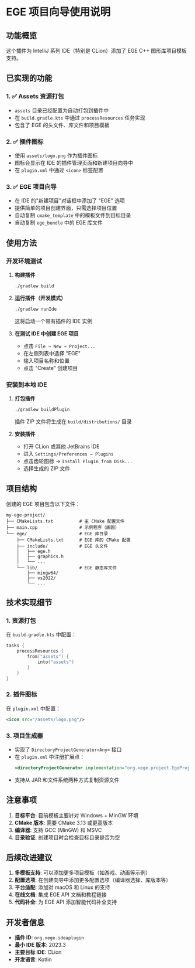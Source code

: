 # EGE 项目向导使用说明

## 功能概览

这个插件为 IntelliJ 系列 IDE（特别是 CLion）添加了 EGE C++ 图形库项目模板支持。

## 已实现的功能

### 1. ✅ Assets 资源打包
- `assets` 目录已经配置为自动打包到插件中
- 在 `build.gradle.kts` 中通过 `processResources` 任务实现
- 包含了 EGE 的头文件、库文件和项目模板

### 2. ✅ 插件图标
- 使用 `assets/logo.png` 作为插件图标
- 图标会显示在 IDE 的插件管理页面和新建项目向导中
- 在 `plugin.xml` 中通过 `<icon>` 标签配置

### 3. ✅ EGE 项目向导
- 在 IDE 的"新建项目"对话框中添加了 "EGE" 选项
- 提供简单的项目创建界面，只需选择项目位置
- 自动复制 `cmake_template` 中的模板文件到目标目录
- 自动复制 `ege_bundle` 中的 EGE 库文件

## 使用方法

### 开发环境测试

1. **构建插件**
   ```bash
   ./gradlew build
   ```

2. **运行插件（开发模式）**
   ```bash
   ./gradlew runIde
   ```
   这将启动一个带有插件的 IDE 实例

3. **在测试 IDE 中创建 EGE 项目**
   - 点击 `File → New → Project...`
   - 在左侧列表中选择 "EGE"
   - 输入项目名称和位置
   - 点击 "Create" 创建项目

### 安装到本地 IDE

1. **打包插件**
   ```bash
   ./gradlew buildPlugin
   ```
   插件 ZIP 文件将生成在 `build/distributions/` 目录

2. **安装插件**
   - 打开 CLion 或其他 JetBrains IDE
   - 进入 `Settings/Preferences → Plugins`
   - 点击齿轮图标 → `Install Plugin from Disk...`
   - 选择生成的 ZIP 文件

## 项目结构

创建的 EGE 项目包含以下文件：

```
my-ege-project/
├── CMakeLists.txt          # 主 CMake 配置文件
├── main.cpp                # 示例程序（画圆）
└── ege/                    # EGE 库目录
    ├── CMakeLists.txt      # EGE 库的 CMake 配置
    ├── include/            # EGE 头文件
    │   ├── ege.h
    │   ├── graphics.h
    │   └── ...
    └── lib/                # EGE 静态库文件
        ├── mingw64/
        ├── vs2022/
        └── ...
```

## 技术实现细节

### 1. 资源打包
在 `build.gradle.kts` 中配置：
```kotlin
tasks {
    processResources {
        from("assets") {
            into("assets")
        }
    }
}
```

### 2. 插件图标
在 `plugin.xml` 中配置：
```xml
<icon src="/assets/logo.png"/>
```

### 3. 项目生成器
- 实现了 `DirectoryProjectGenerator<Any>` 接口
- 在 `plugin.xml` 中注册扩展点：
  ```xml
  <directoryProjectGenerator implementation="org.xege.project.EgeProjectGenerator"/>
  ```
- 支持从 JAR 和文件系统两种方式复制资源文件

## 注意事项

1. **目标平台**: 目前模板主要针对 Windows + MinGW 环境
2. **CMake 版本**: 需要 CMake 3.13 或更高版本
3. **编译器**: 支持 GCC (MinGW) 和 MSVC
4. **目录验证**: 创建项目时会检查目标目录是否为空

## 后续改进建议

1. **多模板支持**: 可以添加更多项目模板（如游戏、动画等示例）
2. **配置选项**: 在创建向导中添加更多配置选项（编译器选择、库版本等）
3. **平台适配**: 添加对 macOS 和 Linux 的支持
4. **在线文档**: 集成 EGE API 文档和教程链接
5. **代码补全**: 为 EGE API 添加智能代码补全支持

## 开发者信息

- **插件 ID**: `org.xege.ideaplugin`
- **最小 IDE 版本**: 2023.3
- **主要目标 IDE**: CLion
- **开发语言**: Kotlin
